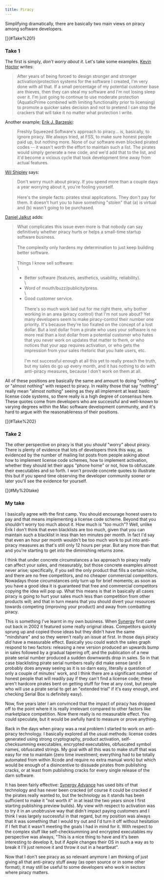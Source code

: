 ```yaml
---
title: Piracy
---
```


Simplifying dramatically, there are basically two main views on piracy among software developers.

[]{#Take%201}

### Take 1

The first is simply, *don't worry about it*. Let's take some examples. [Kevin Hoctor](http://nothirst.com/) writes:

> After years of being forced to design stronger and stronger activation/protection systems for the software I created, I'm very done with all that. If a small percentage of my potential customer base are thieves, then they can steal my software and I'm not losing sleep over it. I'm just going to continue to use moderate protection (AquaticPrime combined with limiting functionality prior to licensing) to promote a quicker sales decision and not to pretend I can stop the crackers that will take it no matter what protection I write.

Another example; [Erik J. Barzeski](http://nslog.com/2005/06/26/qotd_piracy):

> Freshly Squeezed Software's approach to piracy... is, basically, to ignore piracy. We always tried, at FSS, to make sure honest people paid up, but nothing more. None of our software even blocked pirated codes -- it wasn't worth the effort to maintain such a list. The pirates would simply generate a new code, and we'd add that to the list, and it'd become a vicious cycle that took development time away from actual features.





[Wil Shipley](http://wilshipley.com/blog/2005/06/piracy.html) says:

> Don't worry much about piracy. If you spend more than a couple days a year worrying about it, you're fooling yourself.\
> \
> Here's the simple facts: pirates steal applications. They don't pay for them. It doesn't hurt you to have something "stolen" that (a) is virtual and (b) wasn't going to be purchased.

[Daniel Jalkut](http://www.red-sweater.com/) adds:

> What complicates this issue even more is that nobody can say definitively whether piracy hurts or helps a small-time startup software business.\
> \
> The complexity only hardens my determination to just keep building better software.\
> \
> Things I know sell software:\
> \
> - Better software (features, aesthetics, usability, reliability).\
> \
> - Word of mouth/buzz/publicity/press.\
> \
> - Good customer service.\
> \
> There's so much work laid out for me right there, why bother working in an area (piracy control) that I'm not sure about? Yet many developers seem to make piracy-control their number one priority. It's because they're too fixated on the concept of a lost dollar. But a lost dollar from a pirate who uses your software is no more real than a lost dollar from a potential customer who hates that you never work on updates that matter to them, or who notices that your app requires activation, or who gets the impression from your sales rhetoric that you hate users, etc.\
> \
> I'm not successful enough at all this yet to really preach the truth, but my sales do go up every month, and it has nothing to do with anti-piracy measures, because I don't work on them at all.

All of these positions are basically the same and amount to doing "nothing" or "almost nothing" with respect to piracy. In reality those that say "nothing" really mean "almost nothing" seeing as they all implement at least basic license code systems, so there really is a high degree of consensus here. These quotes come from developers who are successful and well-known to varying degrees within the Mac software development community, and it's hard to argue with the reasonableness of their positions.

[]{#Take%202}
### Take 2

The other perspective on piracy is that you *should* "worry" about piracy. There is plenty of evidence that lots of developers think this way, as evidenced by the number of mailing list posts from people asking about how to implement license code schemes, how to implement activation, whether they should let their apps "phone home" or not, how to obfuscate their executables and so forth. I won't provide concrete quotes to illustrate this but if you spend time observing the developer community sooner or later you'll see the evidence for yourself.

[]{#My%20take}
### My take

I basically agree with the first camp. You should encourage honest users to pay and that means implementing a license code scheme. Beyond that you shouldn't worry too much about it. How much is "too much"? Well, unlike Erik I don't think that even blacklists are too much, given that you can maintain such a blacklist in less than ten minutes per month. In fact I'd say that even an hour per month wouldn't be too much work to put into anti-piracy measures as that's still only 12 hours per year. But any more than that and you're starting to get into the diminishing returns zone.

I think that under concrete circumstances a lax approach to piracy really can affect your sales, and measurably, but those concrete examples almost never arise; specifically, if you sell the only product that fills a certain niche, and there are no free competitors, and no cheaper commercial competitors. Nowadays those circumstances only turn up for brief moments; as soon as you have a good idea it is guaranteed that free and commercial competitors copying the idea will pop up. What this means is that in basically all cases piracy is going to hurt your sales much less than competition from other products will; and that in turn means that you should divert your resources towards competing (improving your product) and away from combatting piracy.

This is something I've learnt in my own business. When [Synergy](http://synergy.wincent.com/) first came out back in 2002 it featured some really original ideas. Competitors quickly sprung up and copied those ideas but they didn't have the same "mindshare" and so they weren't really an issue at first. In those days piracy *did* have a measurable effect. Basically you could watch the sales graph respond to two factors: releasing a new version produced an upwards bump in sales followed by a gradual tapering off, and the publication of a new pirate serial number produced a sudden downwards drop in sales. So in that case blacklisting pirate serial numbers really did make sense (and it probably does anyway seeing as it is so darn easy, literally a question of only a couple of minutes' work, and I think there are a significant number of honest people that will readily pay if they can't find a license code; these aren't hardcore pirates bent on getting stuff for free at any cost, but people who will use a pirate serial to get an "extended trial" if it's easy enough, and checking Serial Box is definitely easy).

Now, five years later I am convinced that the impact of piracy has dropped off to the point where it is really irrelevant compared to other factors like marketplace competition. Now there really is no measurable effect. You could speculate, but it would be awfully hard to measure or prove anything.

Back in the days when piracy was a real problem I started to work on anti-piracy technology. I basically explored all the usual methods: license codes generated using strong cryptography, product activation, self-checksumming executables, encrypted executables, obfuscated symbol names, obfuscated strings. My goal with all this was to make stuff that was easy for me to maintain (zero time investment; everything had to be totally automated from within Xcode and require no extra manual work) but which would be enough of a disincentive to dissuade pirates from publishing cracks, or at least from publishing cracks for every single release of the darn software.

It has been fairly effective: [Synergy Advance](http://advance.wincent.com/) has used bits of that technology and has never been cracked (of course it could be cracked if the pirates really wanted to, but the technology as it stands has been sufficient to make it "not worth it" in at least the two years since I first starting publishing preview builds). My view with respect to activation was to try it in an unobtrusive way that didn't impact paying customers and I think I was largely successful in that regard, but my position was always that it was something that I would try out and I'd turn it off without hesitation if I felt that it wasn't meeting the goals I had in mind for it. With respect to the complex stuff like self-checksumming and encrypted executables my perspective was always, "This is a nice thing to have and it's been interesting to develop it, but if Apple changes their OS in such a way as to break it I'll just remove it and throw it out in a heartbeat".

Now that I don't see piracy as so relevant anymore I am thinking of just giving all that anti-piracy stuff away (as open source or in some other format); it may still be useful to some developers who work in sectors where piracy matters.
